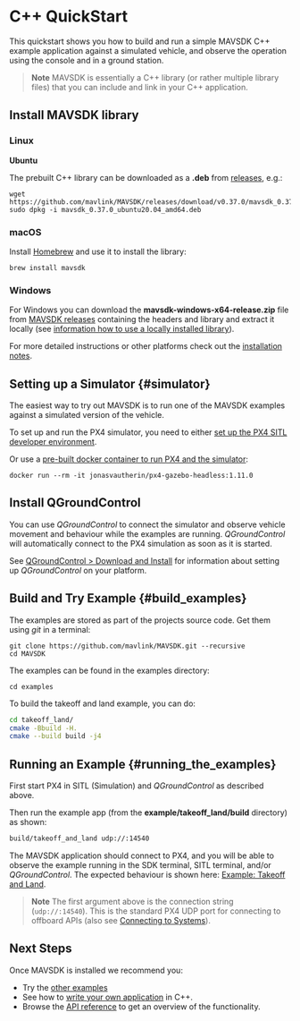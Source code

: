 # C++ QuickStart

This quickstart shows you how to build and run a simple MAVSDK C++ example application against a simulated vehicle, and observe the operation using the console and in a ground station.

> **Note** MAVSDK is essentially a C++ library (or rather multiple library files) that you can include and link in your C++ application.


## Install MAVSDK library

### Linux

**Ubuntu**

The prebuilt C++ library can be downloaded as a **.deb** from [releases](https://github.com/mavlink/MAVSDK/releases), e.g.:

```
wget https://github.com/mavlink/MAVSDK/releases/download/v0.37.0/mavsdk_0.37.0_ubuntu20.04_amd64.deb
sudo dpkg -i mavsdk_0.37.0_ubuntu20.04_amd64.deb
```

### macOS

Install [Homebrew](https://brew.sh/) and use it to install the library:
```
brew install mavsdk
```

### Windows

For Windows you can download the **mavsdk-windows-x64-release.zip** file from [MAVSDK releases](https://github.com/mavlink/MAVSDK/releases) containing the headers and library and extract it locally (see [information how to use a locally installed library](guide/toolchain.md#sdk_local_install)).

For more detailed instructions or other platforms check out the [installation notes](guide/installation.md).

## Setting up a Simulator {#simulator}

The easiest way to try out MAVSDK is to run one of the MAVSDK examples against a simulated version of the vehicle.

To set up and run the PX4 simulator, you need to either [set up the PX4 SITL developer environment](https://docs.px4.io/master/en/dev_setup/dev_env.html).

Or use a [pre-built docker container to run PX4 and the simulator](https://github.com/JonasVautherin/px4-gazebo-headless):
```
docker run --rm -it jonasvautherin/px4-gazebo-headless:1.11.0
```

## Install QGroundControl

You can use *QGroundControl* to connect the simulator and observe vehicle movement and behaviour while the examples are running.
*QGroundControl* will automatically connect to the PX4 simulation as soon as it is started.

See [QGroundControl > Download and Install](https://docs.qgroundcontrol.com/en/getting_started/download_and_install.html) for information about setting up *QGroundControl* on your platform.


## Build and Try Example {#build_examples}

The examples are stored as part of the projects source code.
Get them using *git* in a terminal:
```
git clone https://github.com/mavlink/MAVSDK.git --recursive
cd MAVSDK
```

The examples can be found in the examples directory:
```
cd examples
```

To build the takeoff and land example, you can do:

```sh
cd takeoff_land/
cmake -Bbuild -H.
cmake --build build -j4
```

## Running an Example {#running_the_examples}

First start PX4 in SITL (Simulation) and *QGroundControl* as described above.

Then run the example app (from the **example/takeoff_land/build** directory) as shown:
```sh
build/takeoff_and_land udp://:14540
```

The MAVSDK application should connect to PX4, and you will be able to observe the example running in the SDK terminal, SITL terminal, and/or *QGroundControl*.
The expected behaviour is shown here: [Example: Takeoff and Land](examples/takeoff_and_land.md).

> **Note** The first argument above is the connection string (`udp://:14540`).
  This is the standard PX4 UDP port for connecting to offboard APIs (also see [Connecting to Systems](guide/connections.md)).


## Next Steps

Once MAVSDK is installed we recommend you:
- Try the [other examples](examples/README.md)
- See how to [write your own application](guide/toolchain.md) in C++.
- Browse the [API reference](api_reference/README.md) to get an overview of the functionality.
